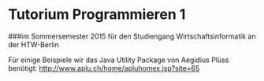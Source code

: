 # Tutorium Programmieren 1
###im Sommersemester 2015 für den Studiengang Wirtschaftsinformatik an der HTW-Berlin

Für einige Beispiele wir das Java Utility Package von Aegidius Plüss benötigt: http://www.aplu.ch/home/apluhomex.jsp?site=65

